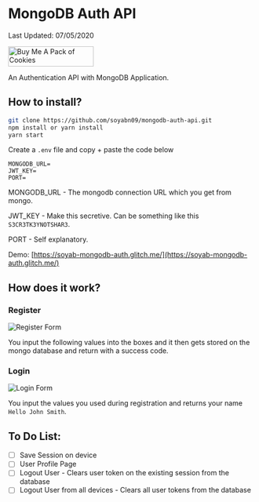# MongoDB Auth API

Last Updated: 07/05/2020

<a href="https://www.buymeacoffee.com/soyabnandhla" target="_blank"><img src="https://cdn.buymeacoffee.com/buttons/default-blue.png" alt="Buy Me A Pack of Cookies" height="41" width="174"></a> 

An Authentication API with MongoDB Application.

## How to install?

```bash
git clone https://github.com/soyabn09/mongodb-auth-api.git
npm install or yarn install
yarn start
```

Create a `.env` file and copy + paste the code below

```
MONGODB_URL= 
JWT_KEY=
PORT=
```

MONGODB_URL - The mongodb connection URL which you get from mongo.

JWT_KEY - Make this secretive. Can be something like this `S3CR3TK3YNOTSHAR3`.

PORT - Self explanatory.

Demo: [https://soyab-mongodb-auth.glitch.me/](https://soyab-mongodb-auth.glitch.me/)

## How does it work?

### Register

![Register Form](https://cdn.glitch.com/50330703-8f0b-4908-b469-2a066ed9e904%2FScreenshot_1.png?v=1588864428087)

You input the following values into the boxes and it then gets stored on the mongo database and return with a success code.

### Login

![Login Form](https://cdn.glitch.com/50330703-8f0b-4908-b469-2a066ed9e904%2FScreenshot_2.png?v=1588864609702)

You input the values you used during registration and returns your name `Hello John Smith`.

## To Do List:

* [ ] Save Session on device
* [ ] User Profile Page
* [ ] Logout User - Clears user token on the existing session from the database
* [ ] Logout User from all devices - Clears all user tokens from the database
